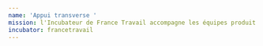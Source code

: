 ```yaml
---
name: 'Appui transverse '
mission: l'Incubateur de France Travail accompagne les équipes produit en proposant des solutions digitales centrées sur l'usager et l'impact
incubator: francetravail
---
```

